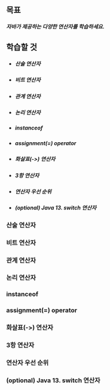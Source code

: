 ## 목표

##### 자바가 제공하는 다양한 연산자를 학습하세요.

## 학습할 것

- ##### 산술 연산자

- ##### 비트 연산자

- ##### 관계 연산자

- ##### 논리 연산자

- ##### instanceof

- ##### assignment(=) operator

- ##### 화살표(->) 연산자

- ##### 3항 연산자

- ##### 연산자 우선 순위

- ##### (optional) Java 13. switch 연산자



### 산술 연산자

### 비트 연산자

### 관계 연산자

### 논리 연산자

### instanceof

### assignment(=) operator

### 화살표(->) 연산자

### 3항 연산자

### 연산자 우선 순위

### (optional) Java 13. switch 연산자
